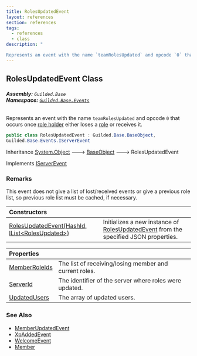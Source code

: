 ```yaml
---
title: RolesUpdatedEvent
layout: references
section: references
tags:
  - references
  - class
description: "

Represents an event with the name `teamRolesUpdated` and opcode `0` that occurs once [role holder](RolesUpdatedEvent.RolesUpdated.UserId.md 'Guilded.Base.Events.RolesUpdatedEvent.RolesUpdated.UserId') either loses a [role](RolesUpdatedEvent.RolesUpdated.RoleIds.md 'Guilded.Base.Events.RolesUpdatedEvent.RolesUpdated.RoleIds') or receives it."
---
```


## RolesUpdatedEvent Class
###### **Assembly:** `Guilded.Base`<br/>**Namespace:** [`Guilded.Base.Events`](Guilded.Base.Events.md 'Guilded.Base.Events')

Represents an event with the name `teamRolesUpdated` and opcode `0` that occurs once [role holder](RolesUpdatedEvent.RolesUpdated.UserId.md 'Guilded.Base.Events.RolesUpdatedEvent.RolesUpdated.UserId') either loses a [role](RolesUpdatedEvent.RolesUpdated.RoleIds.md 'Guilded.Base.Events.RolesUpdatedEvent.RolesUpdated.RoleIds') or receives it.

```csharp
public class RolesUpdatedEvent : Guilded.Base.BaseObject,
Guilded.Base.Events.IServerEvent
```

Inheritance [System.Object](https://docs.microsoft.com/en-us/dotnet/api/System.Object 'System.Object') &#129106; [BaseObject](BaseObject.md 'Guilded.Base.BaseObject') &#129106; RolesUpdatedEvent

Implements [IServerEvent](IServerEvent.md 'Guilded.Base.Events.IServerEvent')

### Remarks
  
This event does not give a list of lost/received events or give a previous role list, so previous role list must be cached, if necessary.

| Constructors | |
| :--- | :--- |
| [RolesUpdatedEvent(HashId, IList&lt;RolesUpdated&gt;)](RolesUpdatedEvent.RolesUpdatedEvent(HashId,IList_RolesUpdated_).md 'Guilded.Base.Events.RolesUpdatedEvent.RolesUpdatedEvent(Guilded.Base.HashId, System.Collections.Generic.IList<Guilded.Base.Events.RolesUpdatedEvent.RolesUpdated>)') | Initializes a new instance of [RolesUpdatedEvent](RolesUpdatedEvent.md 'Guilded.Base.Events.RolesUpdatedEvent') from the specified JSON properties. |

| Properties | |
| :--- | :--- |
| [MemberRoleIds](RolesUpdatedEvent.MemberRoleIds.md 'Guilded.Base.Events.RolesUpdatedEvent.MemberRoleIds') | The list of receiving/losing member and current roles. |
| [ServerId](RolesUpdatedEvent.ServerId.md 'Guilded.Base.Events.RolesUpdatedEvent.ServerId') | The identifier of the server where roles were updated. |
| [UpdatedUsers](RolesUpdatedEvent.UpdatedUsers.md 'Guilded.Base.Events.RolesUpdatedEvent.UpdatedUsers') | The array of updated users. |

### See Also
- [MemberUpdatedEvent](MemberUpdatedEvent.md 'Guilded.Base.Events.MemberUpdatedEvent')
- [XpAddedEvent](XpAddedEvent.md 'Guilded.Base.Events.XpAddedEvent')
- [WelcomeEvent](WelcomeEvent.md 'Guilded.Base.Events.WelcomeEvent')
- [Member](Member.md 'Guilded.Base.Servers.Member')